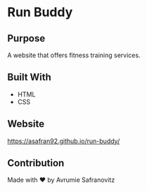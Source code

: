 # Run Buddy

## Purpose
A website that offers fitness training services.

## Built With
* HTML
* CSS

## Website
https://asafran92.github.io/run-buddy/

## Contribution
Made with ❤️ by Avrumie Safranovitz
